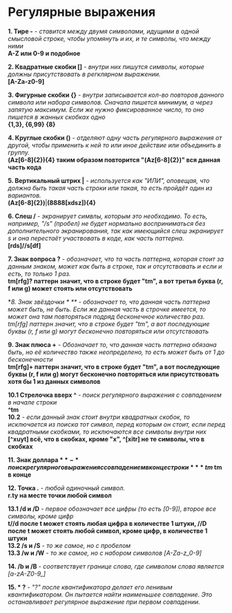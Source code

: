 # Регулярные выражения

**1. Тире -** - *ставится между двумя символами, идущими в одной смысловой строке, чтобы упомянуть и их, и те символы, что между ними*  
**A-Z или 0-9 и подобное**

**2. Квадратные скобки []** - *внутри них пишутся символы, которые должны присутствовать в регклярном выражении.*  
**[A-Za-z0-9]**

**3. Фигурные скобки {}** - *внутри записывается кол-во повторов данного символа или набора символов. Сначала пишется минимум, а через запятую максимум. Если же нужно фиксированное число, то оно пишется в жанных скобках одно*  
**{1,3}, {6,99} {8}**

**4. Круглые скобки ()** - *отделяют одну часть регулярного выражения от другой, чтобы применить к ней то или иное действие или объединить в группу.*  
**(Az[6-8]{2}){4} таким образом повторится "(Az[6-8]{2})" вся данная часть кода**

**5. Вертикальный штрих |** - *используется как "ИЛИ", оповещая, что должна быть такая часть строки или такая, то есть пройдёт один из вариантов.*  
**(Az[6-8]{2})**|**(8888[xdsz]){4}**

**6. Слеш /** - *экранирует симвлы, которым это необходимо. То есть, например, "/s" (пробел) не будет нормально восприниматься без дополнительного экранирования, так как имеющийся слеш экранирует s и она перестаёт участвовать в коде, как часть паттерна.*  
**[rds]//s[df]**

**7. Знак вопроса ?** - *обозначает, что та часть паттерна, которая стоит за данным знаком, может как быть в строке, так и отсутствовать и если и есть, то только 1 раз.*  
**tm[rfg]? паттерн значит, что в строке будет "tm", а вот третья буква (r, f или g) может стоять или отсутствовать**

**8. Знак звёздочки * ** - *обозначает то, что данная часть паттерна может быть, не быть. Если же данная часть в строчке имеется, то может она там повторяться подряд бесконечное количество раз.*  
**tm[rfg]* паттерн значит, что в строке будет "tm", а вот последующие буквы (r, f или g) могут бесконечно повторяться или отсутствовать**

**9. Знак плюса +** - *Обозначает то, что данная часть паттерна обязана быть, но её количество также неопределено, то есть может быть от 1 до бесконечности*  
**tm[rfg]+ паттерн значит, что в строке будет "tm", а вот последующие буквы (r, f или g) могут бесконечно повторяться или присутствовать хотя бы 1 из данных символов**

**10.1 Стрелочка вверх ^** - *поиск регулярного выражения с совпадением в начале строки*  
**^tm**  
**10.2** - *если данный знак стоит внутри квадратных скобок, то исключается из поиска тот символ, перед которым он стоит, если перед квадратными скобками, то исключаются все символы внутри них*  
**[^xuyt] всё, что в скобках, кроме "x", ^[xitr] не те символы, что в скобках**

**11. Знак доллара $** - *поиск регулярного выражения с совпадением в конце строки*  
**tm$ tm в конце**

**12. Точка .** - *любой одиночный символ.*  
**r.ty на месте точки любой символ**

**13.1 /d и /D** - *первое обозначает все цифры (то есть [0-9]), второе все символы, кроме цифр*  
**t//d после t может стоять любая цифра в количестве 1 штуки, //D после t может стоять любой символ, кроме цифр, в количестве 1 штуки**  
**13.2 /s и /S** - *то же самое, но с пробелом*  
**13.3 /w и /W** - *то же самое, но с набором символов [A-Za-z_0-9]*  

**14. /b и /B** - *соответствует границе слова, где символом слова является [a-zA-Z0-9_]*

**15. * ?** - *"?" после квантификатора делает его ленивым квантификатором. Он пытается найти наименьшее совпадение. Это останавливает регулярное выражение при первом совпадении.*
